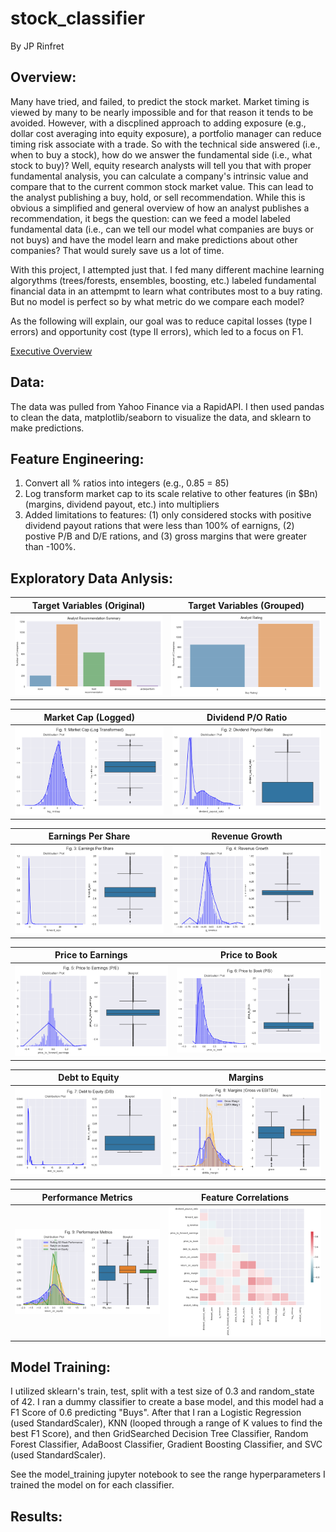 # stock_classifier
By JP Rinfret

## Overview:
Many have tried, and failed, to predict the stock market. Market timing is viewed by many to be nearly impossible and for that reason it tends to be avoided. However, with a discplined approach to adding exposure (e.g., dollar cost averaging into equity exposure), a portfolio manager can reduce timing risk associate with a trade. So with the technical side answered (i.e., when to buy a stock), how do we answer the fundamental side (i.e., what stock to buy)? Well, equity research analysts will tell you that with proper fundamental analysis, you can calculate a company's intrinsic value and compare that to the current common stock market value. This can lead to the analyst publishing a buy, hold, or sell recommendation. While this is obvious a simplified and general overview of how an analyst publishes a recommendation, it begs the question: can we feed a model labeled fundamental data (i.e., can we tell our model what companies are buys or not buys) and have the model learn and make predictions about other companies? That would surely save us a lot of time.

With this project, I attempted just that. I fed many different machine learning algorythms (trees/forests, ensembles, boosting, etc.) labeled fundamental financial data in an attempmt to learn what contributes most to a buy rating. But no model is perfect so by what metric do we compare each model?

As the following will explain, our goal was to reduce capital losses (type I errors) and opportunity cost (type II errors), which led to a focus on F1.

[Executive Overview](https://docs.google.com/presentation/d/1ozVeV62RXFkmIIw2hxEZslO37sevHIF-tYhsow5Eu1Y/edit?usp=sharing)

## Data:
The data was pulled from Yahoo Finance via a RapidAPI. I then used pandas to clean the data, matplotlib/seaborn to visualize the data, and sklearn to make predictions.

## Feature Engineering:
1. Convert all % ratios into integers (e.g., 0.85 = 85)
2. Log transform market cap to its scale relative to other features (in $Bn)(margins, dividend payout, etc.) into multipliers
3. Added limitations to features: (1) only considered stocks with positive dividend payout rations that were less than 100% of earnigns, (2) postive P/B and D/E rations, and (3) gross margins that were greater than -100%.

## Exploratory Data Anlysis:
Target Variables (Original)|Target Variables (Grouped)
:--:|:--:
![alt test](graphs/original_target_variables.png)|![alt test](graphs/grouped_target_variables.png)

Market Cap (Logged)|Dividend P/O Ratio
:--:|:--:
![alt test](graphs/market_cap.png) | ![alt test](graphs/dividend_payout_ratio.png)

Earnings Per Share|Revenue Growth
:--:|:--:
![alt test](graphs/earnings_per_share.png) | ![alt test](graphs/revenue_growth.png)

Price to Earnings|Price to Book
:--:|:--:
![alt test](graphs/price_to_earnings.png) | ![alt test](graphs/price_to_book.png)


Debt to Equity|Margins
:--:|:--:
![alt test](graphs/debt_to_equity.png) | ![alt test](graphs/margins.png)


Performance Metrics | Feature Correlations
:--:|:--:
![alt test](graphs/performance_metrics.png)|![alt test](graphs/correlation.png)

## Model Training:
I utilized sklearn's train, test, split with a test size of 0.3 and random_state of 42. I ran a dummy classifier to create a base model, and this model had a F1 Score of 0.6 predicting "Buys". After that I ran a Logistic Regression (used StandardScaler), KNN (looped through a range of K values to find the best F1 Score), and then GridSearched Decision Tree Classifier, Random Forest Classifier, AdaBoost Classifier, Gradient Boosting Classifier, and SVC (used StandardScaler).

See the model_training jupyter notebook to see the range hyperparameters I trained the model on for each classifier.

## Results:
